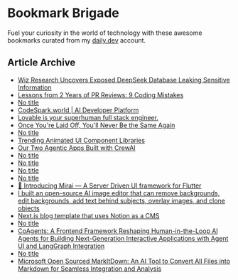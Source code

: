 # Bookmark Brigade
Fuel your curiosity in the world of technology with these awesome bookmarks curated from my [daily.dev](https://app.daily.dev/Anmol-Baranwal) account.

## Article Archive

<!-- DAILY-DEV-BOOKMARKS:START -->
- [Wiz Research Uncovers Exposed DeepSeek Database Leaking Sensitive Information](https://app.daily.dev/posts/5ptaBx5vr?utm_source=rss&utm_medium=bookmarks&utm_campaign=iWZFqWGzJuZ3TMf4ZW9aZ)
- [Lessons from 2 Years of PR Reviews: 9 Coding Mistakes](https://app.daily.dev/posts/Ldu17bJbL?utm_source=rss&utm_medium=bookmarks&utm_campaign=iWZFqWGzJuZ3TMf4ZW9aZ)
- [No title](https://app.daily.dev/posts/9HYuw7SC4?utm_source=rss&utm_medium=bookmarks&utm_campaign=iWZFqWGzJuZ3TMf4ZW9aZ)
- [CodeSpark.world | AI Developer Platform](https://app.daily.dev/posts/O7f5Ae64H?utm_source=rss&utm_medium=bookmarks&utm_campaign=iWZFqWGzJuZ3TMf4ZW9aZ)
- [Lovable is your superhuman full stack engineer.](https://app.daily.dev/posts/tGDUnOcYn?utm_source=rss&utm_medium=bookmarks&utm_campaign=iWZFqWGzJuZ3TMf4ZW9aZ)
- [Once You&#39;re Laid Off, You&#39;ll Never Be the Same Again](https://app.daily.dev/posts/4anda22dA?utm_source=rss&utm_medium=bookmarks&utm_campaign=iWZFqWGzJuZ3TMf4ZW9aZ)
- [No title](https://app.daily.dev/posts/vE55AH3L6?utm_source=rss&utm_medium=bookmarks&utm_campaign=iWZFqWGzJuZ3TMf4ZW9aZ)
- [Trending Animated UI Component Libraries](https://app.daily.dev/posts/6H75BMn0g?utm_source=rss&utm_medium=bookmarks&utm_campaign=iWZFqWGzJuZ3TMf4ZW9aZ)
- [Our Two Agentic Apps Built with CrewAI](https://app.daily.dev/posts/nXtToNBoe?utm_source=rss&utm_medium=bookmarks&utm_campaign=iWZFqWGzJuZ3TMf4ZW9aZ)
- [No title](https://app.daily.dev/posts/PQ7H6WgS1?utm_source=rss&utm_medium=bookmarks&utm_campaign=iWZFqWGzJuZ3TMf4ZW9aZ)
- [No title](https://app.daily.dev/posts/x6nbWCYVc?utm_source=rss&utm_medium=bookmarks&utm_campaign=iWZFqWGzJuZ3TMf4ZW9aZ)
- [No title](https://app.daily.dev/posts/o22b8ayc8?utm_source=rss&utm_medium=bookmarks&utm_campaign=iWZFqWGzJuZ3TMf4ZW9aZ)
- [No title](https://app.daily.dev/posts/8j5ATGoRF?utm_source=rss&utm_medium=bookmarks&utm_campaign=iWZFqWGzJuZ3TMf4ZW9aZ)
- [🚀 Introducing Mirai — A Server Driven UI framework for Flutter](https://app.daily.dev/posts/5hGOIxs36?utm_source=rss&utm_medium=bookmarks&utm_campaign=iWZFqWGzJuZ3TMf4ZW9aZ)
- [I built an open-source AI image editor that can remove backgrounds, edit backgrounds, add text behind subjects, overlay images, and clone objects](https://app.daily.dev/posts/KUSTZSiKA?utm_source=rss&utm_medium=bookmarks&utm_campaign=iWZFqWGzJuZ3TMf4ZW9aZ)
- [Next.js blog template that uses Notion as a CMS](https://app.daily.dev/posts/nqrkEhERD?utm_source=rss&utm_medium=bookmarks&utm_campaign=iWZFqWGzJuZ3TMf4ZW9aZ)
- [No title](https://app.daily.dev/posts/tR04yFD4e?utm_source=rss&utm_medium=bookmarks&utm_campaign=iWZFqWGzJuZ3TMf4ZW9aZ)
- [CoAgents: A Frontend Framework Reshaping Human-in-the-Loop AI Agents for Building Next-Generation Interactive Applications with Agent UI and LangGraph Integration](https://app.daily.dev/posts/FFoXokmrq?utm_source=rss&utm_medium=bookmarks&utm_campaign=iWZFqWGzJuZ3TMf4ZW9aZ)
- [No title](https://app.daily.dev/posts/O7K4MvU6r?utm_source=rss&utm_medium=bookmarks&utm_campaign=iWZFqWGzJuZ3TMf4ZW9aZ)
- [Microsoft Open Sourced MarkItDown: An AI Tool to Convert All Files into Markdown for Seamless Integration and Analysis](https://app.daily.dev/posts/vrhQbwCuu?utm_source=rss&utm_medium=bookmarks&utm_campaign=iWZFqWGzJuZ3TMf4ZW9aZ)
<!-- DAILY-DEV-BOOKMARKS:END -->
